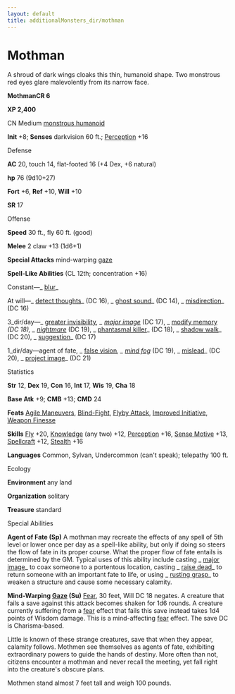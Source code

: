 ```yaml
---
layout: default
title: additionalMonsters_dir/mothman
---
```

# Mothman

A shroud of dark wings cloaks this thin, humanoid shape. Two monstrous red eyes glare malevolently from its narrow face.

**MothmanCR 6**

**XP 2,400**

CN Medium [monstrous humanoid](monsters_dir/creatureTypes#_monstrous-humanoid)

**Init** +8; **Senses** darkvision 60 ft.; [Perception](additionalMonsters_dir/../skills_dir/perception#_perception) +16

Defense

**AC** 20, touch 14, flat-footed 16 (+4 Dex, +6 natural)

**hp** 76 (9d10+27)

**Fort** +6, **Ref** +10, **Will** +10

**SR** 17

Offense

**Speed** 30 ft., fly 60 ft. (good)

**Melee** 2 claw +13 (1d6+1)

**Special Attacks** mind-warping [gaze](monsters_dir/universalMonsterRules#_gaze)

**Spell-Like Abilities** (CL 12th; concentration +16)

Constant—_ [blur](additionalMonsters_dir/../spells_dir/blur#_blur)_

At will—_ [detect thoughts](additionalMonsters_dir/../spells_dir/detectThoughts#_detect-thoughts)_ (DC 16), _ [ghost sound](additionalMonsters_dir/../spells_dir/ghostSound#_ghost-sound)_ (DC 14), _ [misdirection](additionalMonsters_dir/../spells_dir/misdirection#_misdirection)_ (DC 16)

3_dir/day—_ [greater invisibility](additionalMonsters_dir/../spells_dir/invisibility#_invisibility-greater)_, _ [major image](additionalMonsters_dir/../spells_dir/majorImage#_major-image)_ (DC 17), _ [modify memory](additionalMonsters_dir/../spells_dir/modifyMemory#_modify-memory) _(DC 18), _ [nightmare](additionalMonsters_dir/../spells_dir/nightmare#_nightmare)_ (DC 19), _ [phantasmal killer](additionalMonsters_dir/../spells_dir/phantasmalKiller#_phantasmal-killer)_ (DC 18), _ [shadow walk](additionalMonsters_dir/../spells_dir/shadowWalk#_shadow-walk)_ (DC 20), _ [suggestion](additionalMonsters_dir/../spells_dir/suggestion#_suggestion)_ (DC 17)

1_dir/day—agent of fate, _ [false vision](additionalMonsters_dir/../spells_dir/falseVision#_false-vision)_, _ [mind fog](additionalMonsters_dir/../spells_dir/mindFog#_mind-fog)_ (DC 19), _ [mislead](additionalMonsters_dir/../spells_dir/mislead#_mislead)_ (DC 20), _ [project image](additionalMonsters_dir/../spells_dir/projectImage#_project-image)_ (DC 21)

Statistics

**Str** 12, **Dex** 19, **Con** 16, **Int** 17, **Wis** 19, **Cha** 18

**Base Atk** +9; **CMB** +13; **CMD** 24

**Feats** [Agile Maneuvers](additionalMonsters_dir/../feats#_agile-maneuvers), [Blind-Fight](additionalMonsters_dir/../feats#_blind-fight), [Flyby Attack](additionalMonsters_dir/../monsters_dir/monsterFeats#_flyby-attack), [Improved Initiative](additionalMonsters_dir/../feats#_improved-initiative), [Weapon Finesse](additionalMonsters_dir/../feats#_weapon-finesse)

**Skills** [Fly](additionalMonsters_dir/../skills_dir/fly#_fly) +20, [Knowledge](additionalMonsters_dir/../skills_dir/knowledge#_knowledge) (any two) +12, [Perception](additionalMonsters_dir/../skills_dir/perception#_perception) +16, [Sense Motive](additionalMonsters_dir/../skills_dir/senseMotive#_sense-motive) +13, [Spellcraft](additionalMonsters_dir/../skills_dir/spellcraft#_spellcraft) +12, [Stealth](additionalMonsters_dir/../skills_dir/stealth#_stealth) +16

**Languages** Common, Sylvan, Undercommon (can't speak); telepathy 100 ft.

Ecology

**Environment** any land

**Organization** solitary

**Treasure** standard

Special Abilities

**Agent of Fate (Sp)** A mothman may recreate the effects of any spell of 5th level or lower once per day as a spell-like ability, but only if doing so steers the flow of fate in its proper course. What the proper flow of fate entails is determined by the GM. Typical uses of this ability include casting _ [major image](additionalMonsters_dir/../spells_dir/majorImage#_major-image)_ to coax someone to a portentous location, casting _ [raise dead](additionalMonsters_dir/../spells_dir/raiseDead#_raise-dead)_ to return someone with an important fate to life, or using _ [rusting grasp](additionalMonsters_dir/../spells_dir/rustingGrasp#_rusting-grasp)_ to weaken a structure and cause some necessary calamity.

**Mind-Warping [Gaze](monsters_dir/universalMonsterRules#_gaze) (Su)** [Fear](monsters_dir/universalMonsterRules#_fear-(su-or-sp)), 30 feet, Will DC 18 negates. A creature that fails a save against this attack becomes shaken for 1d6 rounds. A creature currently suffering from a [fear](monsters_dir/universalMonsterRules#_fear-(su-or-sp)) effect that fails this save instead takes 1d4 points of Wisdom damage. This is a mind-affecting [fear](monsters_dir/universalMonsterRules#_fear-(su-or-sp)) effect. The save DC is Charisma-based.

Little is known of these strange creatures, save that when they appear, calamity follows. Mothmen see themselves as agents of fate, exhibiting extraordinary powers to guide the hands of destiny. More often than not, citizens encounter a mothman and never recall the meeting, yet fall right into the creature's obscure plans.

Mothmen stand almost 7 feet tall and weigh 100 pounds.

